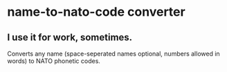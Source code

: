 # name-to-nato-code converter 
## I use it for work, sometimes.
Converts any name (space-seperated names optional, numbers allowed in words) to NATO phonetic codes.
